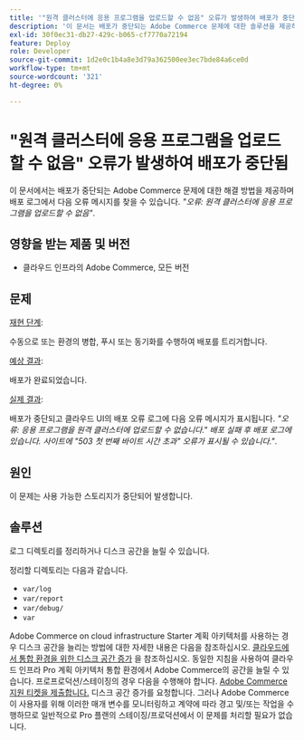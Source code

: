 ```yaml
---
title: '"원격 클러스터에 응용 프로그램을 업로드할 수 없음" 오류가 발생하여 배포가 중단됨'
description: '이 문서는 배포가 중단되는 Adobe Commerce 문제에 대한 솔루션을 제공하며 다음 오류 메시지는 배포 로그에서 확인할 수 있습니다. *"오류: 원격 클러스터에 애플리케이션을 업로드할 수 없음"*.'
exl-id: 30f0ec31-db27-429c-b065-cf7770a72194
feature: Deploy
role: Developer
source-git-commit: 1d2e0c1b4a8e3d79a362500ee3ec7bde84a6ce0d
workflow-type: tm+mt
source-wordcount: '321'
ht-degree: 0%

---
```


# &quot;원격 클러스터에 응용 프로그램을 업로드할 수 없음&quot; 오류가 발생하여 배포가 중단됨

이 문서에서는 배포가 중단되는 Adobe Commerce 문제에 대한 해결 방법을 제공하며 배포 로그에서 다음 오류 메시지를 찾을 수 있습니다. *&quot;오류: 원격 클러스터에 응용 프로그램을 업로드할 수 없음&quot;*.

## 영향을 받는 제품 및 버전

* 클라우드 인프라의 Adobe Commerce, 모든 버전

## 문제

<u>재현 단계</u>:

수동으로 또는 환경의 병합, 푸시 또는 동기화를 수행하여 배포를 트리거합니다.

<u>예상 결과</u>:

배포가 완료되었습니다.

<u>실제 결과</u>:

배포가 중단되고 클라우드 UI의 배포 오류 로그에 다음 오류 메시지가 표시됩니다. *&quot;오류: 응용 프로그램을 원격 클러스터에 업로드할 수 없습니다.&quot; 배포 실패 후 배포 로그에 있습니다. 사이트에 &quot;503 첫 번째 바이트 시간 초과&quot; 오류가 표시될 수 있습니다.&quot;*.

## 원인

이 문제는 사용 가능한 스토리지가 중단되어 발생합니다.

## 솔루션

로그 디렉토리를 정리하거나 디스크 공간을 늘릴 수 있습니다.

정리할 디렉토리는 다음과 같습니다.

* `var/log`
* `var/report`
* `var/debug/`
* `var`

Adobe Commerce on cloud infrastructure Starter 계획 아키텍처를 사용하는 경우 디스크 공간을 늘리는 방법에 대한 자세한 내용은 다음을 참조하십시오. [클라우드에서 통합 환경을 위한 디스크 공간 증가](/help/how-to/general/increase-disk-space-for-integration-environment-on-cloud.md) 을 참조하십시오. 동일한 지침을 사용하여 클라우드 인프라 Pro 계획 아키텍처 통합 환경에서 Adobe Commerce의 공간을 늘릴 수 있습니다. 프로프로덕션/스테이징의 경우 다음을 수행해야 합니다. [Adobe Commerce 지원 티켓을 제출합니다.](/help/help-center-guide/help-center/magento-help-center-user-guide.md#submit-ticket-Submit-a-support-ticket) 디스크 공간 증가를 요청합니다. 그러나 Adobe Commerce이 사용자를 위해 이러한 매개 변수를 모니터링하고 계약에 따라 경고 및/또는 작업을 수행하므로 일반적으로 Pro 플랜의 스테이징/프로덕션에서 이 문제를 처리할 필요가 없습니다.
